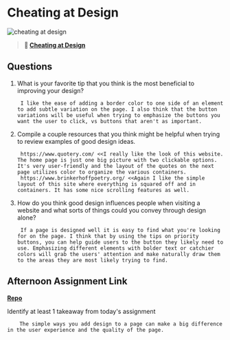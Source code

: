 # Cheating at Design

![cheating at design](https://bcw.blob.core.windows.net/public/img/courses/5247609446691139)

> **📖 [Cheating at Design](https://codeworksacademy.com/fs-student-guide/resources/wk1/04-Cheating-at-Design)**

## Questions

1. What is your favorite tip that you think is the most beneficial to improving your design?

        I like the ease of adding a border color to one side of an element to add subtle variation on the page. I also think that the button variations will be useful when trying to emphasize the buttons you want the user to click, vs buttons that aren't as important.

2. Compile a couple resources that you think might be helpful when trying to review examples of good design ideas.

        https://www.quotery.com/ <<I really like the look of this website. The home page is just one big picture with two clickable options. It's very user-friendly and the layout of the quotes on the next page utilizes color to organize the various containers.
        https://www.brinkerhoffpoetry.org/ <<Again I like the simple layout of this site where everything is squared off and in containers. It has some nice scrolling features as well.

3. How do you think good design influences people when visiting a website and what sorts of things could you convey through design alone?

        If a page is designed well it is easy to find what you're looking for on the page. I think that by using the tips on priority buttons, you can help guide users to the button they likely need to use. Emphasizing different elements with bolder text or catchier colors will grab the users' attention and make naturally draw them to the areas they are most likely trying to find.

## Afternoon Assignment Link

**[Repo](https://github.com/TamraPeterson/dietcokesite)**

Identify at least 1 takeaway from today's assignment

        The simple ways you add design to a page can make a big difference in the user experience and the quality of the page.
